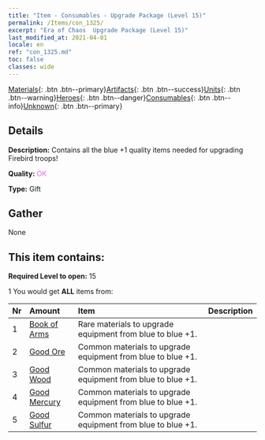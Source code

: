 ```yaml
---
title: "Item - Consumables - Upgrade Package (Level 15)"
permalink: /Items/con_1325/
excerpt: "Era of Chaos  Upgrade Package (Level 15)"
last_modified_at: 2021-04-01
locale: en
ref: "con_1325.md"
toc: false
classes: wide
---
```

 [Materials](/Items/){: .btn .btn--primary}[Artifacts](/Items/Artifacts/){: .btn .btn--success}[Units](/Items/Units/){: .btn .btn--warning}[Heroes](/Items/Heroes/){: .btn .btn--danger}[Consumables](/Items/Consumables/){: .btn .btn--info}[Unknown](/Items/Unknown/){: .btn .btn--primary}

## Details
 **Description:** Contains all the blue +1 quality items needed for upgrading Firebird troops!

 **Quality:** <span style="color: #DA70D6">OK</span>

 **Type:** Gift

## Gather

  None

## This item contains:

 **Required Level to open:** 15

 1 You would get **ALL** items  from:

  | Nr | Amount |     Item    | Description |
  |:---|:-------|:------------|:-----------:|
  | 1 | [Book of Arms](/Items/mat_18/) | Rare materials to upgrade equipment from blue to blue +1. | 
  | 2 | [Good Ore](/Items/mat_12/) | Common materials to upgrade equipment from blue to blue +1. | 
  | 3 | [Good Wood](/Items/mat_13/) | Common materials to upgrade equipment from blue to blue +1. | 
  | 4 | [Good Mercury](/Items/mat_14/) | Common materials to upgrade equipment from blue to blue +1. | 
  | 5 | [Good Sulfur](/Items/mat_15/) | Common materials to upgrade equipment from blue to blue +1. | 
